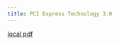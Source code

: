 ```yaml
---
title: PCI Express Technology 3.0
---
```


[local pdf](../../../pdfs/PCI%20Express%20Technology%203.0.pdf)
